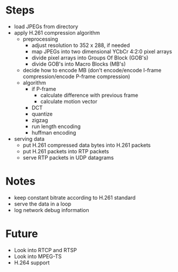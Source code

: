 # Steps
- load JPEGs from directory
- apply H.261 compression algorithm
    - preprocessing
      - adjust resolution to 352 x 288, if needed
      - map JPEGs into two dimensional YCbCr 4:2:0 pixel arrays
      - divide pixel arrays into Groups Of Block (GOB's)
      - divide GOB's into Macro Blocks (MB's)
    - decide how to encode MB (don't encode/encode I-frame compression/encode P-frame compression)
    - algorithm
      - if P-frame 
        - calculate difference with previous frame 
        - calculate motion vector
      - DCT
      - quantize
      - zigzag
      - run length encoding
      - huffman encoding
- serving data
  - put H.261 compressed data bytes into H.261 packets
  - put H.261 packets into RTP packets
  - serve RTP packets in UDP datagrams

# Notes
- keep constant bitrate according to H.261 standard
- serve the data in a loop
- log network debug information

# Future
- Look into RTCP and RTSP
- Look into MPEG-TS
- H.264 support